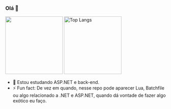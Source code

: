 ### Olá 👋

<div>
    <img height="180em" src="https://github-readme-stats-git-master-dpc-profile.vercel.app/api?username=dpc-profile&count_private=true&show_icons=true&theme=radical"/>
    <a href="https://github.com/anuraghazra/github-readme-stats"><img height="180em" src="https://github-readme-stats-git-master-dpc-profile.vercel.app/api/top-langs/?username=dpc-profile&layout=compact&theme=radical&hide=html,css" alt="Top Langs"></a>
</div>

- 🌱 Estou estudando ASP.NET e back-end.
- ⚡ Fun fact: De vez em quando, nesse repo pode aparecer Lua, Batchfile ou algo relacionado a .NET e ASP.NET, quando dá vontade de fazer algo exótico eu faço.
